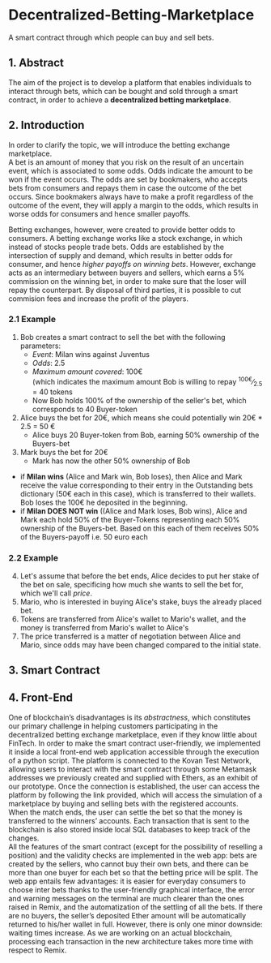  # Decentralized-Betting-Marketplace
A smart contract through which people can buy and sell bets.

## 1. Abstract
The aim of the project is to develop a platform that enables individuals to interact through bets, which can be bought and sold through a smart contract, in order to achieve a **decentralized betting marketplace**.

## 2. Introduction
In order to clarify the topic, we will introduce the betting exchange marketplace. <br>
A bet is an amount of money that you risk on the result of an uncertain event, which is associated to some odds. Odds indicate the amount to be won if the event occurs.
The odds are set by bookmakers, who accepts bets from consumers and repays them in case the outcome of the bet occurs.
Since bookmakers always have to make a profit regardless of the outcome of the event, they will apply a margin to the odds, which results in worse odds for consumers and hence smaller payoffs.

Betting exchanges, however, were created to provide better odds to consumers. A betting exchange works like a stock exchange, in which instead of stocks people trade bets. Odds are established by the intersection of supply and demand, which results in better odds for consumer, and hence *higher payoffs on winning bets*.
However, exchange acts as an intermediary between buyers and sellers, which earns a 5% commission on the winning bet, in order to make sure that the loser will repay the counterpart. By disposal of third parties, it is possible to cut commision fees and increase the profit of the players.

### 2.1 Example
1. Bob creates a smart contract to sell the bet with the following parameters:
    - *Event*: Milan wins against Juventus
    - *Odds*: 2.5
    - *Maximum amount covered*: 100€ \
       (which indicates the maximum amount Bob is willing to repay
       <sup>100€</sup>&frasl;<sub>2.5</sub> = 40 tokens
    - Now Bob holds 100% of the ownership of the seller's bet, which corresponds to 40 Buyer-token
2. Alice buys the bet for 20€, which means she could potentially win 20€ * 2.5 = 50 €
    - Alice buys 20 Buyer-token from Bob, earning 50% ownership of the Buyers-bet
3. Mark buys the bet for 20€
    - Mark has now the other 50% ownership of Bob

- if **Milan wins** (Alice and Mark win, Bob loses), then Alice and Mark receive the value corresponding to their entry in the Outstanding bets dictionary (50€ each in this case), which is transferred to their wallets. Bob loses the 100€ he deposited in the beginning.
- if **Milan DOES NOT win** ((Alice and Mark loses, Bob wins), Alice and Mark each hold 50% of the Buyer-Tokens representing each 50% ownership of the Buyers-bet. Based on this each of them receives 50% of the Buyers-payoff i.e. 50 euro each

### 2.2 Example
4. Let's assume that before the bet ends, Alice decides to put her stake of the bet on sale, specificing how much she wants to sell the bet for, which we'll call *price*.
5. Mario, who is interested in buying Alice's stake, buys the already placed bet.
6. Tokens are transferred from Alice's wallet to Mario's wallet, and the money is transferred from Mario's wallet to Alice's
7. The price transferred is a matter of negotiation between Alice and Mario, since odds may have been changed compared to the initial state.

## 3. Smart Contract

## 4. Front-End
One of blockchain’s disadvantages is its *abstractness*, which constitutes our primary challenge in helping customers participating in the decentralized betting exchange marketplace, even if they know little about FinTech. 
In order to make the smart contract user-friendly, we implemented it inside a local front-end web application accessible through the execution of a python script. The platform is connected to the Kovan Test Network, allowing users to interact with the smart contract through some Metamask addresses we previously created and supplied with Ethers, as an exhibit of our prototype. 
Once the connection is established, the user can access the platform by following the link provided, which will access the simulation of a marketplace by buying and selling bets with the registered accounts.  
When the match ends, the user can settle the bet so that the money is transferred to the winners’ accounts. Each transaction that is sent to the blockchain is also stored inside local SQL databases to keep track of the changes.  
All the features of the smart contract (except for the possibility of reselling a position) and the validity checks are implemented in the web app: bets are created by the sellers, who cannot buy their own bets, and there can be more than one buyer for each bet so that the betting price will be split. 
The web app entails few advantages: it is easier for everyday consumers to choose inter bets thanks to the user-friendly graphical interface, the error and warning messages on the terminal are much clearer than the ones raised in Remix, and the automatization of the settling of all the bets. If there are no buyers, the seller’s deposited Ether amount will be automatically returned to his/her wallet in full. 
However, there is only one minor downside: waiting times increase. As we are working on an actual blockchain, processing each transaction in the new architecture takes more time with respect to Remix. 
